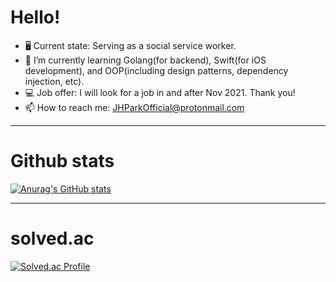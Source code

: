# Hello!

- 🖥 Current state: Serving as a social service worker.
- 🌱 I’m currently learning Golang(for backend), Swift(for iOS development), and OOP(including design patterns, dependency injection, etc).
- 💻 Job offer: I will look for a job in and after Nov 2021. Thank you!
- 📫 How to reach me: JHParkOfficial@protonmail.com

-------
# Github stats

[![Anurag's GitHub stats](https://github-readme-stats.vercel.app/api?username=simp7)](https://github.com/anuraghazra/github-readme-stats)

-------
# solved.ac

[![Solved.ac Profile](http://mazassumnida.wtf/api/v2/generate_badge?boj=bypro97)](https://solved.ac/bypro97/)
